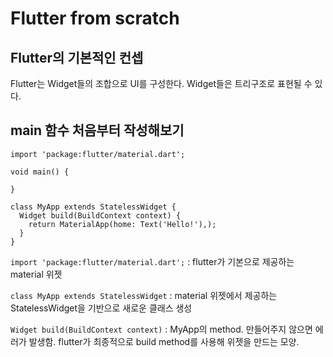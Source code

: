 # Flutter from scratch

## Flutter의 기본적인 컨셉
Flutter는 Widget들의 조합으로 UI를 구성한다. Widget들은 트리구조로 표현될 수 있다.

## main 함수 처음부터 작성해보기

```
import 'package:flutter/material.dart';

void main() {

}

class MyApp extends StatelessWidget {
  Widget build(BuildContext context) {
    return MaterialApp(home: Text('Hello!'),);
  }
}
```

`import 'package:flutter/material.dart';` : flutter가 기본으로 제공하는 material 위젯

`class MyApp extends StatelessWidget` : material 위젯에서 제공하는 StatelessWidget을 기반으로 새로운 클래스 생성

`Widget build(BuildContext context)` : MyApp의 method. 만들어주지 않으면 에러가 발생함. flutter가 최종적으로 build method를 사용해 위젯을 만드는 모양.